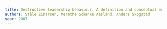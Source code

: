 ```yaml
---
title: Destructive leadership behaviour: A definition and conceptual model
authors: Ståle Einarsen, Merethe Schanke Aasland, Anders Skogstad
year: 2007
---
```


